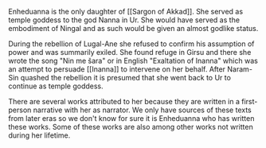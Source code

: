 Enheduanna is the only daughter of [[Sargon of Akkad]]. She served as temple goddess to the god Nanna in Ur. She would have served as the embodiment of Ningal and as such would be given an almost godlike status.

During the rebellion of Lugal-Ane she refused to confirm his assumption of power and was summarily exiled. She found refuge in Girsu and there she wrote the song "Nin me šara" or in English "Exaltation of Inanna" which was an attempt to persuade [[Inanna]] to intervene on her behalf. After Naram-Sin quashed the rebellion it is presumed that she went back to Ur to continue as temple goddess.

There are several works attributed to her because they are written in a first-person narrative with her as narrator. We only have sources of these texts from later eras so we don't know for sure it is Enheduanna who has written these works. Some of these works are also among other works not written during her lifetime.